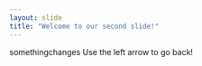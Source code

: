 ```yaml
---
layout: slide
title: "Welcome to our second slide!"
---
```

somethingchanges
Use the left arrow to go back!
